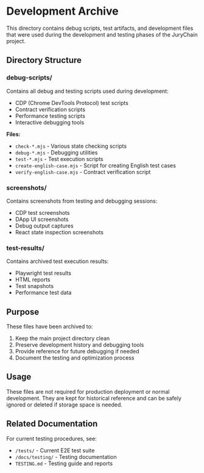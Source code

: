 # Development Archive

This directory contains debug scripts, test artifacts, and development files that were used during the development and testing phases of the JuryChain project.

## Directory Structure

### debug-scripts/
Contains all debug and testing scripts used during development:
- CDP (Chrome DevTools Protocol) test scripts
- Contract verification scripts
- Performance testing scripts
- Interactive debugging tools

**Files:**
- `check-*.mjs` - Various state checking scripts
- `debug-*.mjs` - Debugging utilities
- `test-*.mjs` - Test execution scripts
- `create-english-case.mjs` - Script for creating English test cases
- `verify-english-case.mjs` - Contract verification script

### screenshots/
Contains screenshots from testing and debugging sessions:
- CDP test screenshots
- DApp UI screenshots
- Debug output captures
- React state inspection screenshots

### test-results/
Contains archived test execution results:
- Playwright test results
- HTML reports
- Test snapshots
- Performance test data

## Purpose

These files have been archived to:
1. Keep the main project directory clean
2. Preserve development history and debugging tools
3. Provide reference for future debugging if needed
4. Document the testing and optimization process

## Usage

These files are not required for production deployment or normal development. They are kept for historical reference and can be safely ignored or deleted if storage space is needed.

## Related Documentation

For current testing procedures, see:
- `/tests/` - Current E2E test suite
- `/docs/testing/` - Testing documentation
- `TESTING.md` - Testing guide and reports
